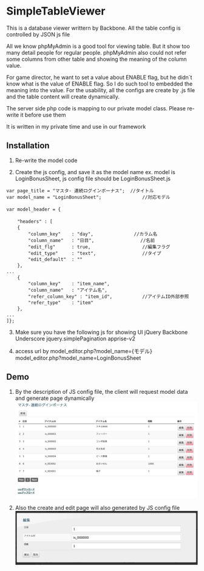 # SimpleTableViewer

This is a database viewer writtern by Backbone. All the table config is controlled by JSON js file

All we know phpMyAdmin is a good tool for viewing table. But it show too many detail people for regular people. phpMyAdmin also could not refer some columns from other table and showing the meaning of the column value.

For game director, he want to set a value about ENABLE flag, but he didn`t know what is the value of ENABLE flag. So I do such tool to embedded the meaning into the value. For the usability, all the configs are create by .js file and the table content will create dynamically.

The server side php code is mapping to our private model class. Please re-write it before use them

It is written in my private time and use in our framework

## Installation
1. Re-write the model code

2. Create the js config, and save it as the model name
ex. model is LoginBonusSheet, js config file should be LoginBonusSheet.js

```
var page_title = "マスタ- 連続ログインボーナス";  //タイトル
var model_name = "LoginBonusSheet";               //対応モデル

var model_header = {

    "headers" : [
    {
        "column_key"    : "day",　　　　　　　　　//カラム名
        "column_name"   : "日目",                 //名前
        "edit_flg"      : true,                   //編集フラグ
        "edit_type"     : "text",                 //タイプ
        "edit_default"  : ""
    },
...
    {
        "column_key"    : "item_name",
        "column_name"   : "アイテム名",
        "refer_column_key" : "item_id",           //アイテムID外部参照
        "refer_type"    : "item"
    },
...
]};
```

3. Make sure you have the following js for showing UI
jQuery
Backbone
Underscore
jquery.simplePagination
apprise-v2

4. access url by model_editor.php?model_name={モデル}
model_editor.php?model_name=LoginBonusSheet

## Demo
1. By the description of JS config file, the client will request model data and generate page dynamically
![alt text](https://github.com/markkong318/SimpleTableViewer/blob/master/readme/screenshot/1.png)

2. Also the create and edit page will also generated by JS config file
![alt text](https://github.com/markkong318/SimpleTableViewer/blob/master/readme/screenshot/2.png)
